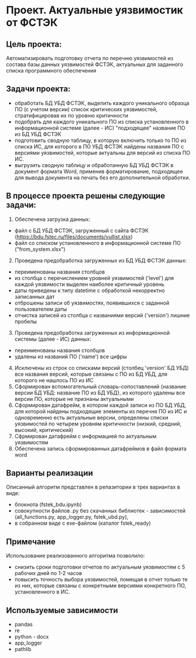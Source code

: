 # Проект. Актуальные уязвимостик от ФСТЭК

## Цель проекта:
Автоматизировать подготовку отчета по перечню уязвимостей из состава базы данных уязвимостей ФСТЭК, актуальных для заданного списка программного обеспечения

## Задачи проекта:
- обработать БД УБД ФСТЭК, выделить каждого уникального образца ПО (с учетом версии) список критических уязвимостей, стратифицировав их по уровню критичности
- подобрать для каждого уникального ПО из списка установленного в информационной системе (далее - ИС) "подходящее" название ПО из БД УБД ФСТЭК
- подготовить сводную таблицу, в которую включить только то ПО из списка ИС, для которого в ПО УБД ФСТЭК найдены названия ПО с версиями уязвимостей, которые актуальны для версий из списка ПО ИС.
- выгрузить сводную таблицу и обработанную БД УБД ФСТЭК в документ формата Word, применив форматирование, подходящее для вывода документа на печать без его дополнительной обработки.

## В процессе проекта решены следующие задачи:
1. Обеспечена загрузка данных:
  - файл с БД УБД ФСТЭК, загруженный с сайта ФСТЭК (https://bdu.fstec.ru/files/documents/vullist.xlsx)
  - файл со списком установленного в информационной системе ПО ("from_system.xlsx") 
2. Проведена предобработка загруженных из БД УБД ФСТЭК данных:
  - переименованы названия столбцов
  - из столбца с перечислением уровней уязвимостей ('level') для каждой уязвимости выделен наиболее критичный уровень
  - даты приведены к типу datetime с обработкой некорректно записанных дат
  - отброшены записи об уязвимостях, появившихся с заданной пользователем даты 
  - отчистка записей из столбца с названиями версий ('version') лишние пробелы
3. Проведена предобработка загруженных из информационной системы (далее - ИС) данных:
  - переименованы названия столбцов
  - удалены из названий ПО ('name') все цифры
4. Исключены из строк со списками версий (столбец 'version' БД УБД) все названия версий, которые связаны с ПО из БД УБД, для которого не нашлось ПО из ИС
5. Сформирован вспомогательный словарь-сопоставлений {название версии БД УБД: название ПО из БД УБД}, из которого удалены все версии ПО, которые не признаны актуальными
6. Сформирован датафрейм, в котором каждой записи из ПО БД УБД, для которой найдены подходящие элементы из перечня ПО из ИС и одновременно есть актуальные версии, определены списки уязвимостей по четырем уровням критичности (низкий, средний, высокий, критический)
7. Сфрмирован датафрейм с информацией по актуальным уязвимостям
8. Обеспечена запись сформированных датафреймов в файл формата word 

## Варианты реализации
Описанный алгоритм представлен в репазитории в трех вариантах в виде:
- блокнота (fstek_bdu.ipynb) 
- совокупности файлов .py без скачанных библиотек - зависимостей (all_functions.py, app_logger.py, fstek_ubd.py),
- в собранном виде с exe-файлом (каталог fstek_ready)

## Примечание
Использование реализованного алгоритма позволило:
- снизить сроки подготовки отчетов по актуальным уязвимостям с 5 рабочих дней по 1-2 часов
- повысить точность выбора уязвимостей, помещая в отчет только те из них, которые связаны с конкретными версиями конкретного ПО, установленного в ИС.

## Используемые зависимости
- pandas
- re
- python - docx 
- app_logger
- pathlib
